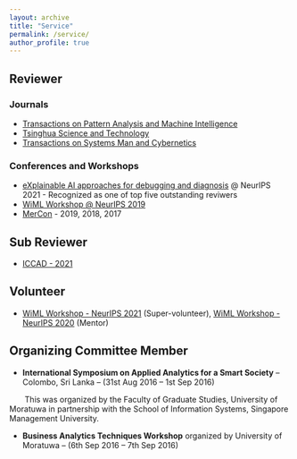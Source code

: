 ```yaml
---
layout: archive
title: "Service"
permalink: /service/
author_profile: true
---
```


## Reviewer

### Journals

* [Transactions on Pattern Analysis and Machine Intelligence](https://ieeexplore.ieee.org/xpl/RecentIssue.jsp?punumber=34) 
* [Tsinghua Science and Technology](http://tst.tsinghuajournals.com/EN/1007-0214/home.shtml)
* [Transactions on Systems Man and Cybernetics](https://ieeexplore.ieee.org/xpl/RecentIssue.jsp?punumber=6221021)

### Conferences and Workshops
* [eXplainable AI approaches for debugging and diagnosis](https://xai4debugging.github.io/) @ NeurIPS 2021 - Recognized as one of top five outstanding reviwers
* [WiML Workshop @ NeurIPS 2019](https://wimlworkshop.org/sh_events/wiml-workshop-2020/)
* [MerCon](https://mercon.uom.lk/) - 2019, 2018, 2017

## Sub Reviewer

* [ICCAD - 2021](https://iccad.com/index.php)

## Volunteer 

* [WiML Workshop - NeurIPS 2021](https://sites.google.com/view/wiml2021/committee?authuser=0/) (Super-volunteer), [WiML Workshop - NeurIPS 2020](https://wimlworkshop.org/sh_events/wiml-workshop-2020/) (Mentor)

## Organizing Committee Member

* **International Symposium on Applied Analytics for a Smart Society** – Colombo, Sri Lanka – (31st Aug 2016 – 1st Sep 2016)

&nbsp;&nbsp;&nbsp;&nbsp;&nbsp;&nbsp; This was organized by the Faculty of Graduate Studies, University of Moratuwa in partnership with the School of Information Systems, Singapore Management University.

* **Business Analytics Techniques Workshop** organized by University of Moratuwa – (6th Sep 2016 – 7th Sep 2016)

